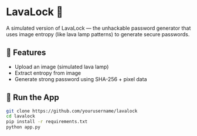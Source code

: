 # LavaLock 🔐

A simulated version of LavaLock — the unhackable password generator that uses image entropy (like lava lamp patterns) to generate secure passwords.

## 🔧 Features
- Upload an image (simulated lava lamp)
- Extract entropy from image
- Generate strong password using SHA-256 + pixel data

## 🚀 Run the App

```bash
git clone https://github.com/yourusername/lavalock
cd lavalock
pip install -r requirements.txt
python app.py